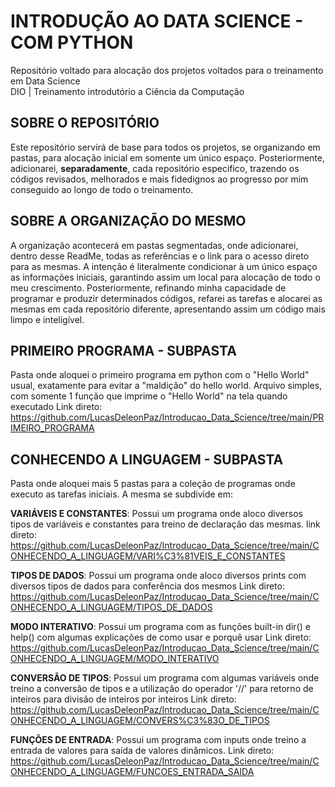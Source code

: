 # **INTRODUÇÃO AO DATA SCIENCE - COM PYTHON**
Repositório voltado para alocação dos projetos voltados para o treinamento em Data Science  
DIO | Treinamento introdutório a Ciência da Computação

## **SOBRE O REPOSITÓRIO** 
Este repositório servirá de base para todos os projetos, se organizando em pastas, para alocação inicial 
em somente um único espaço.
Posteriormente, adicionarei, **separadamente**, cada repositório especifico, trazendo os códigos
revisados, melhorados e mais fidedignos ao progresso por mim conseguido ao longo de todo o treinamento.

## **SOBRE A ORGANIZAÇÃO DO MESMO**
A organização acontecerá em pastas segmentadas, onde adicionarei, dentro desse ReadMe, todas as referências e
o link para o acesso direto para as mesmas.
A intenção é literalmente condicionar à um único espaço as informações iniciais, garantindo assim um local
para alocação de todo o meu crescimento.
Posteriormente, refinando minha capacidade de programar e produzir determinados códigos, refarei as tarefas e alocarei as
mesmas em cada repositório diferente, apresentando assim um código mais limpo e inteligível.

## PRIMEIRO PROGRAMA - SUBPASTA
Pasta onde aloquei o primeiro programa em python com o "Hello World" usual, exatamente para evitar a "maldição" do hello world.
Arquivo simples, com somente 1 função que imprime o "Hello World" na tela quando executado
Link direto: https://github.com/LucasDeleonPaz/Introducao_Data_Science/tree/main/PRIMEIRO_PROGRAMA

## CONHECENDO A LINGUAGEM - SUBPASTA
Pasta onde aloquei mais 5 pastas para a coleção de programas onde executo as tarefas iniciais.
A mesma se subdivide em:

**VARIÁVEIS E CONSTANTES**: Possui um programa onde aloco diversos tipos de variáveis e constantes para
treino de declaração das mesmas.
link direto: https://github.com/LucasDeleonPaz/Introducao_Data_Science/tree/main/CONHECENDO_A_LINGUAGEM/VARI%C3%81VEIS_E_CONSTANTES

**TIPOS DE DADOS**: Possui um programa onde aloco diversos prints com diversos tipos de dados para conferência dos mesmos
Link direto: https://github.com/LucasDeleonPaz/Introducao_Data_Science/tree/main/CONHECENDO_A_LINGUAGEM/TIPOS_DE_DADOS

**MODO INTERATIVO**: Possui um programa com as funções built-in dir() e help() com algumas explicações
de como usar e porquê usar
Link direto: https://github.com/LucasDeleonPaz/Introducao_Data_Science/tree/main/CONHECENDO_A_LINGUAGEM/MODO_INTERATIVO

**CONVERSÃO DE TIPOS**: Possui um programa com algumas variáveis onde treino a conversão de tipos
e a utilização do operador '//' para retorno de inteiros para divisão de inteiros por inteiros
Link direto: https://github.com/LucasDeleonPaz/Introducao_Data_Science/tree/main/CONHECENDO_A_LINGUAGEM/CONVERS%C3%83O_DE_TIPOS

**FUNÇÕES DE ENTRADA**: Possui um programa com inputs onde treino a entrada de valores para saída de valores
dinâmicos.
Link direto: https://github.com/LucasDeleonPaz/Introducao_Data_Science/tree/main/CONHECENDO_A_LINGUAGEM/FUNCOES_ENTRADA_SAIDA

